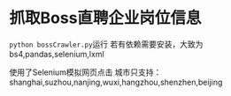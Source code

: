 # 抓取Boss直聘企业岗位信息
`python bossCrawler.py`运行
若有依赖需要安装，大致为bs4,pandas,selenium,lxml

使用了Selenium模拟网页点击
城市只支持：shanghai,suzhou,nanjing,wuxi,hangzhou,shenzhen,beijing